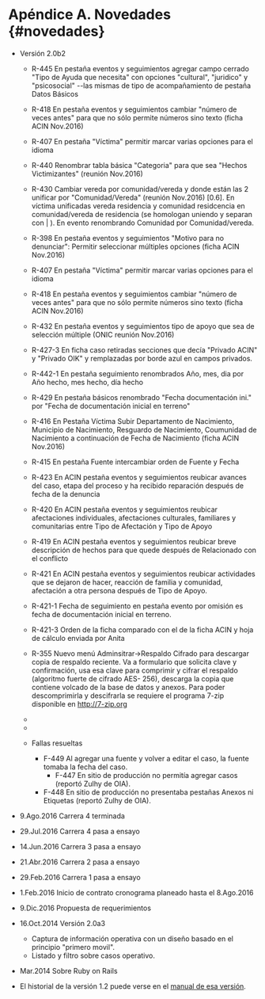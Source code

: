  
# Apéndice A. Novedades {#novedades}
* Versión 2.0b2
	* R-445 En pestaña eventos y seguimientos agregar campo cerrado "Tipo
	  de Ayuda que necesita" con opciones "cultural", "juridico" y
	  "psicosocial" --las mismas de tipo de acompañamiento de pestaña Datos
	  Básicos
	* R-418 En pestaña eventos y seguimientos cambiar "número de veces
	  antes" para que no sólo permite números sino texto (ficha ACIN
	  Nov.2016)
	* R-407 En pestaña "Víctima" permitir marcar varias opciones para el idioma

	* R-440 Renombrar tabla básica "Categoria" para que sea "Hechos
	  Victimizantes" (reunión Nov.2016)
	* R-430 Cambiar vereda por comunidad/vereda y donde están las 2
	  unificar por "Comunidad/Vereda" (reunión Nov.2016) [0.6]. En víctima
	  unificadas vereda residencia y comunidad residcencia en
	  comunidad/vereda de residencia (se homologan uniendo y separan con |
	  ). En evento renombrando Comunidad por Comunidad/vereda.
	* R-398 En pestaña eventos y seguimientos "Motivo para no denunciar":
	  Permitir seleccionar múltiples opciones (ficha ACIN Nov.2016)
	* R-407 En pestaña "Víctima" permitir marcar varias opciones para el idioma
	* R-418 En pestaña eventos y seguimientos cambiar "número de veces
	  antes" para que no sólo permite números sino texto (ficha ACIN
	  Nov.2016)
	* R-432 En pestaña eventos y seguimientos tipo de apoyo que sea de
	  selección múltiple (ONIC reunión Nov.2016)

	* R-427-3 En ficha caso retiradas secciones que decía "Privado ACIN" y "Privado OIK" y remplazadas por borde azul en 		campos privados.
	* R-442-1 En pestaña seguimiento renombrados Año, mes, dia por Año hecho, mes hecho, día hecho
	* R-429 En pestaña básicos renombrado "Fecha documentación ini." por "Fecha de documentación inicial en terreno"
	* R-416 En Pestaña Víctima Subir Departamento de Nacimiento, Municipio de Nacimiento, Resguardo de Nacimiento, 		   Coumunidad de Nacimiento a continuación de Fecha de Nacimiento (ficha ACIN Nov.2016)
	* R-415 En pestaña Fuente intercambiar orden de Fuente y Fecha
	* R-423 En ACIN pestaña eventos y seguimientos reubicar avances del caso, etapa del proceso y ha recibido reparación 		después de fecha de la denuncia
	* R-420 En ACIN pestaña eventos y seguimientos reubicar afectaciones individuales, afectaciones culturales, 		  familiares y comunitarias entre Tipo de Afectación y Tipo de Apoyo
	* R-419 En ACIN pestaña eventos y seguimientos reubicar breve descripción de hechos para que quede después de 		  Relacionado con el conflicto
	* R-421 En ACIN pestaña eventos y seguimientos reubicar actividades que se dejaron de hacer, reacción de familia y 	     comunidad, afectación a otra persona después de Tipo de Apoyo.
	* R-421-1 Fecha de seguimiento en pestaña evento por omisión es fecha de documentación inicial en terreno.
	* R-421-3 Orden de la ficha comparado con el de la ficha ACIN y hoja de cálculo enviada por Anita

	* R-355 Nuevo menú Adminsitrar->Respaldo Cifrado para descargar copia de respaldo reciente. Va a formulario que 	  solicita clave y confirmación, usa esa clave para comprimir y cifrar el respaldo (algoritmo fuerte de cifrado AES-	      256), descarga la copia que contiene volcado de la base de datos y anexos.  Para poder descomprimirla y descifrarla 	    se requiere el programa 7-zip disponible en http://7-zip.org
	*
	*
	* Fallas resueltas
		* F-449 Al agregar una fuente y volver a editar el caso, la fuente tomaba la fecha del caso.
	      	* F-447 En sitio de producción no permitía agregar casos (reportó Zulhy de OIA).
		* F-448 En sitio de producción no presentaba pestañas Anexos ni Etiquetas (reportó Zulhy de OIA).

* 9.Ago.2016 Carrera 4 terminada
* 29.Jul.2016 Carrera 4 pasa a ensayo
* 14.Jun.2016 Carrera 3 pasa a ensayo
* 21.Abr.2016 Carrera 2 pasa a ensayo
* 29.Feb.2016 Carrera 1 pasa a ensayo
* 1.Feb.2016 Inicio de contrato cronograma planeado hasta el 8.Ago.2016 
* 9.Dic.2016 Propuesta de requerimientos

* 16.Oct.2014 Versión 2.0a3 
	* Captura de información operativa con un diseño basado en el principio "primero movil".  
	* Listado y filtro sobre casos operativo.

* Mar.2014 Sobre Ruby on Rails

* El historial de la versión 1.2 puede verse en el [manual de esa versión](http://sivel.sourceforge.net/1.2/).

